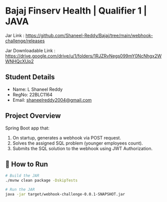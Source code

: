 # Bajaj Finserv Health | Qualifier 1 | JAVA

Jar Link : https://github.com/Shaneel-Reddy/Bajaj/tree/main/webhook-challenge/releases

Jar Downloadable Link : https://drive.google.com/drive/u/1/folders/1RJZRvNegs099mY0NcNhgx2WWNHQcXUp2

##  Student Details
- Name: L Shaneel Reddy
- RegNo: 22BLC1164
- Email: shaneelreddy2004@gmail.com

##  Project Overview
Spring Boot app that:
1. On startup, generates a webhook via POST request.
2. Solves the assigned SQL problem (younger employees count).
3. Submits the SQL solution to the webhook using JWT Authorization.

## 📂 How to Run
```bash
# Build the JAR
./mvnw clean package -DskipTests

# Run the JAR
java -jar target/webhook-challenge-0.0.1-SNAPSHOT.jar
